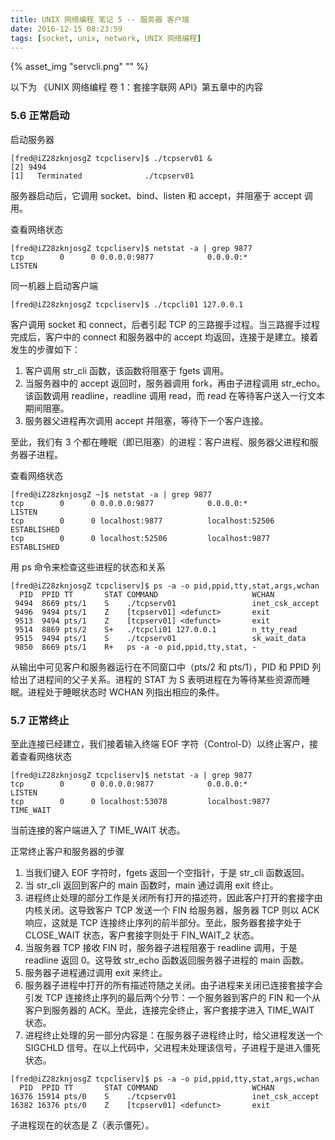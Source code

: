 ```yaml
---
title: UNIX 网络编程 笔记 5 -- 服务器 客户端
date: 2016-12-15 08:23:59
tags: [socket, unix, network, UNIX 网络编程]
---
```


{% asset_img "servcli.png" "" %}

<!--more-->

以下为 《UNIX 网络编程 卷 1：套接字联网 API》第五章中的内容

### 5.6 正常启动

启动服务器

```
[fred@iZ28zknjosgZ tcpcliserv]$ ./tcpserv01 &
[2] 9494
[1]   Terminated              ./tcpserv01
```
服务器启动后，它调用 socket、bind、listen 和 accept，并阻塞于 accept 调用。


查看网络状态

```
[fred@iZ28zknjosgZ tcpcliserv]$ netstat -a | grep 9877
tcp        0      0 0.0.0.0:9877            0.0.0.0:*               LISTEN  
```

同一机器上启动客户端

```
[fred@iZ28zknjosgZ tcpcliserv]$ ./tcpcli01 127.0.0.1
```

客户调用 socket 和 connect，后者引起 TCP 的三路握手过程。当三路握手过程完成后，客户中的 connect 和服务器中的 accept 均返回，连接于是建立。接着发生的步骤如下：

1. 客户调用 str_cli 函数，该函数将阻塞于 fgets 调用。
2. 当服务器中的 accept 返回时，服务器调用 fork，再由子进程调用 str_echo。该函数调用 readline，readline 调用 read，而 read 在等待客户送入一行文本期间阻塞。
3. 服务器父进程再次调用 accept 并阻塞，等待下一个客户连接。

至此，我们有 3 个都在睡眠（即已阻塞）的进程：客户进程、服务器父进程和服务器子进程。

查看网络状态

```
[fred@iZ28zknjosgZ ~]$ netstat -a | grep 9877
tcp        0      0 0.0.0.0:9877            0.0.0.0:*               LISTEN     
tcp        0      0 localhost:9877          localhost:52506         ESTABLISHED
tcp        0      0 localhost:52506         localhost:9877          ESTABLISHED
```

用 ps 命令来检查这些进程的状态和关系

```
[fred@iZ28zknjosgZ tcpcliserv]$ ps -a -o pid,ppid,tty,stat,args,wchan
  PID  PPID TT       STAT COMMAND                     WCHAN
 9494  8669 pts/1    S    ./tcpserv01                 inet_csk_accept
 9496  9494 pts/1    Z    [tcpserv01] <defunct>       exit
 9513  9494 pts/1    Z    [tcpserv01] <defunct>       exit
 9514  8869 pts/2    S+   ./tcpcli01 127.0.0.1        n_tty_read
 9515  9494 pts/1    S    ./tcpserv01                 sk_wait_data
 9850  8669 pts/1    R+   ps -a -o pid,ppid,tty,stat, -
```

从输出中可见客户和服务器运行在不同窗口中（pts/2 和 pts/1），PID 和 PPID 列给出了进程间的父子关系。进程的 STAT 为 S 表明进程在为等待某些资源而睡眠。进程处于睡眠状态时 WCHAN 列指出相应的条件。

### 5.7 正常终止

至此连接已经建立，我们接着输入终端 EOF 字符（Control-D）以终止客户，接着查看网络状态

```
[fred@iZ28zknjosgZ tcpcliserv]$ netstat -a | grep 9877
tcp        0      0 0.0.0.0:9877            0.0.0.0:*               LISTEN     
tcp        0      0 localhost:53078         localhost:9877          TIME_WAIT  
```
当前连接的客户端进入了 TIME_WAIT 状态。

正常终止客户和服务器的步骤

1. 当我们键入 EOF 字符时，fgets 返回一个空指针，于是 str_cli 函数返回。
2. 当 str_cli 返回到客户的 main 函数时，main 通过调用 exit 终止。
3. 进程终止处理的部分工作是关闭所有打开的描述符，因此客户打开的套接字由内核关闭。这导致客户 TCP 发送一个 FIN 给服务器，服务器 TCP 则以 ACK 响应，这就是 TCP 连接终止序列的前半部分。至此，服务器套接字处于 CLOSE_WAIT 状态，客户套接字则处于 FIN_WAIT_2 状态。
4. 当服务器 TCP 接收 FIN 时，服务器子进程阻塞于 readline 调用，于是 readline 返回 0。这导致 str_echo 函数返回服务器子进程的 main 函数。
5. 服务器子进程通过调用 exit 来终止。
6. 服务器子进程中打开的所有描述符随之关闭。由子进程来关闭已连接套接字会引发 TCP 连接终止序列的最后两个分节：一个服务器到客户的 FIN 和一个从客户到服务器的 ACK。至此，连接完全终止，客户套接字进入 TIME_WAIT 状态。
7. 进程终止处理的另一部分内容是：在服务器子进程终止时，给父进程发送一个 SIGCHLD 信号。在以上代码中，父进程未处理该信号，子进程于是进入僵死状态。

```
[fred@iZ28zknjosgZ tcpcliserv]$ ps -a -o pid,ppid,tty,stat,args,wchan
  PID  PPID TT       STAT COMMAND                     WCHAN
16376 15914 pts/0    S    ./tcpserv01                 inet_csk_accept
16382 16376 pts/0    Z    [tcpserv01] <defunct>       exit
```

子进程现在的状态是 Z（表示僵死）。